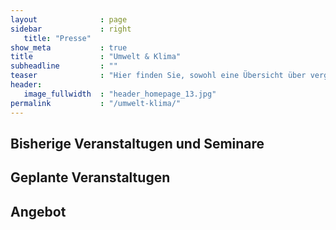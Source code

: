 ```yaml
---
layout              : page
sidebar             : right
   title: "Presse"
show_meta           : true
title               : "Umwelt & Klima"
subheadline         : ""
teaser              : "Hier finden Sie, sowohl eine Übersicht über vergangene Veranstaltungen und gehaltene Seminare, als auch die für die zukunft geplanten und mein allgemeines Angebot."
header:
   image_fullwidth  : "header_homepage_13.jpg"
permalink           : "/umwelt-klima/"
---
```

<h2>Bisherige Veranstaltugen und Seminare</h2>

<h2>Geplante Veranstaltugen</h2>

<h2>Angebot</h2>
